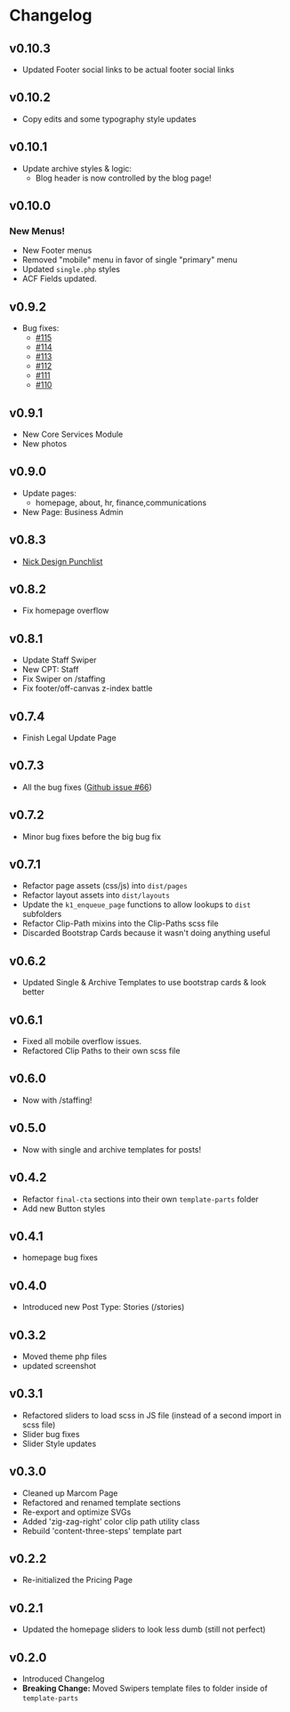 # Changelog

## v0.10.3

- Updated Footer social links to be actual footer social links

## v0.10.2

- Copy edits and some typography style updates

## v0.10.1

- Update archive styles & logic:
  - Blog header is now controlled by the blog page!

## v0.10.0

### New Menus!

- New Footer menus
- Removed "mobile" menu in favor of single "primary" menu
- Updated `single.php` styles
- ACF Fields updated.

## v0.9.2

- Bug fixes:
  - [#115](https://github.com/kingdom-one/k1-theme-v2/issues/115)
  - [#114](https://github.com/kingdom-one/k1-theme-v2/issues/114)
  - [#113](https://github.com/kingdom-one/k1-theme-v2/issues/113)
  - [#112](https://github.com/kingdom-one/k1-theme-v2/issues/112)
  - [#111](https://github.com/kingdom-one/k1-theme-v2/issues/111)
  - [#110](https://github.com/kingdom-one/k1-theme-v2/issues/110)

## v0.9.1

- New Core Services Module
- New photos

## v0.9.0

- Update pages:
  - homepage, about, hr, finance,communications
- New Page: Business Admin

## v0.8.3

- [Nick Design Punchlist](https://github.com/kingdom-one/k1-theme-v2/issues/83)

## v0.8.2

- Fix homepage overflow

## v0.8.1

- Update Staff Swiper
- New CPT: Staff
- Fix Swiper on /staffing
- Fix footer/off-canvas z-index battle

## v0.7.4

- Finish Legal Update Page

## v0.7.3

- All the bug fixes ([Github issue #66](https://github.com/kingdom-one/k1-theme-v2/issues/66))

## v0.7.2

- Minor bug fixes before the big bug fix

## v0.7.1

- Refactor page assets (css/js) into `dist/pages`
- Refactor layout assets into `dist/layouts`
- Update the `k1_enqueue_page` functions to allow lookups to `dist` subfolders
- Refactor Clip-Path mixins into the Clip-Paths scss file
- Discarded Bootstrap Cards because it wasn't doing anything useful

## v0.6.2

- Updated Single & Archive Templates to use bootstrap cards & look better

## v0.6.1

- Fixed all mobile overflow issues.
- Refactored Clip Paths to their own scss file

## v0.6.0

- Now with /staffing!

## v0.5.0

- Now with single and archive templates for posts!

## v0.4.2

- Refactor `final-cta` sections into their own `template-parts` folder
- Add new Button styles

## v0.4.1

- homepage bug fixes

## v0.4.0

- Introduced new Post Type: Stories (/stories)

## v0.3.2

- Moved theme php files
- updated screenshot

## v0.3.1

- Refactored sliders to load scss in JS file (instead of a second import in scss file)
- Slider bug fixes
- Slider Style updates

## v0.3.0

- Cleaned up Marcom Page
- Refactored and renamed template sections
- Re-export and optimize SVGs
- Added 'zig-zag-right' color clip path utility class
- Rebuild 'content-three-steps' template part

## v0.2.2

- Re-initialized the Pricing Page

## v0.2.1

- Updated the homepage sliders to look less dumb (still not perfect)

## v0.2.0

- Introduced Changelog
- **Breaking Change:** Moved Swipers template files to folder inside of `template-parts`
